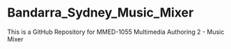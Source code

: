 # Bandarra_Sydney_Music_Mixer
This is a GitHub Repository for MMED-1055 Multimedia Authoring 2 - Music Mixer
